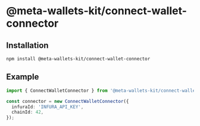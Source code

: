 # @meta-wallets-kit/connect-wallet-connector

## Installation

`npm install @meta-wallets-kit/connect-wallet-connector`

## Example

```typescript
import { ConnectWalletConnector } from '@meta-wallets-kit/connect-wallet-connector';

const connector = new ConnectWalletConnector({
  infuraId: 'INFURA_API_KEY',
  chainId: 42,
});
```
